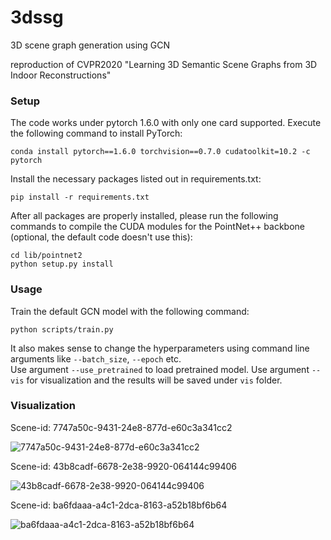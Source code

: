# 3dssg
3D scene graph generation using GCN

reproduction of CVPR2020 "Learning 3D Semantic Scene Graphs from 3D Indoor Reconstructions"

### Setup

The code works under pytorch 1.6.0 with only one card supported. Execute the following command to install PyTorch:  

```shell
conda install pytorch==1.6.0 torchvision==0.7.0 cudatoolkit=10.2 -c pytorch
```

Install the necessary packages listed out in requirements.txt:  

```shell
pip install -r requirements.txt
```

After all packages are properly installed, please run the following commands to compile the CUDA modules for the PointNet++ backbone (optional, the default code doesn't use this):  

```shell
cd lib/pointnet2
python setup.py install
```

### Usage

Train the default GCN model with the following command:

```shell
python scripts/train.py
```

It also makes sense to change the hyperparameters using command line arguments like `--batch_size`, `--epoch` etc.  
Use argument `--use_pretrained` to load pretrained model. Use argument `--vis` for visualization and the results will be saved under `vis` folder.

### Visualization
Scene-id: 7747a50c-9431-24e8-877d-e60c3a341cc2

![7747a50c-9431-24e8-877d-e60c3a341cc2](https://user-images.githubusercontent.com/50099204/125017572-00f23b80-e0a6-11eb-9a75-186dae056a02.png)

Scene-id: 43b8cadf-6678-2e38-9920-064144c99406

![43b8cadf-6678-2e38-9920-064144c99406](https://user-images.githubusercontent.com/50099204/125017851-837afb00-e0a6-11eb-9bdd-7d9230ef9ad1.png)

Scene-id: ba6fdaaa-a4c1-2dca-8163-a52b18bf6b64

![ba6fdaaa-a4c1-2dca-8163-a52b18bf6b64](https://user-images.githubusercontent.com/50099204/125017936-ab6a5e80-e0a6-11eb-9722-d6dbe10e19a4.png)
